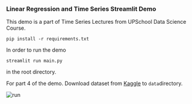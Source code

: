 ### Linear Regression and Time Series Streamlit Demo

This demo is a part of Time Series Lectures from UPSchool Data Science Course.

`pip install -r requirements.txt`

In order to run the demo 

`streamlit run main.py`

in the root directory.

For part 4 of the demo. Download dataset from [Kaggle](https://www.kaggle.com/uciml/electric-power-consumption-data-set) to ```data```directory. 

![run]('resources/st_run.gif')
